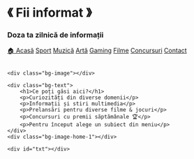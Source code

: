 <!DOCTYPE html>
<html lang="en">
<head>
    <meta charset="UTF-8">
    <meta http-equiv="X-UA-Compatible" content="IE=edge">
    <meta name="viewport" content="width=device-width, initial-scale=1.0">
    <link rel="stylesheet" href="">
    <link rel="stylesheet" href="style.css">
</head>
<body class="body" onload="startTime()">
    <h1 class="Titlu"> 《 Fii informat 》</h1>
    <h3 class="subtitlu">Doza ta zilnică de informații</h3>
    <div class="topnav">
        <a class="active" href="Home.html">🏠 Acasă</a>
        <a href="Sport.html">Sport</a>
        <a href="Muzica.html">Muzică</a>
        <a href="Arta.html">Artă</a>
        <a href="Gaming.html">Gaming</a>
        <a href="Filme.html">Filme</a>
        <a href="Concursuri.html">Concursuri</a>
        <a href="Contact.html">Contact</a>
    </div><br>

    <div class="bg-image"></div>

    <div class="bg-text">
        <h1>Ce poți găsi aici?</h1>
        <p>Curiozități din diverse domenii</p>
        <p>Informații și stiri multimedia</p>
        <p>Prelansări pentru diverse filme & jocuri</p>
        <p>Concursuri cu premii săptămânale 🏆</p>
        <p>Pentru început alege un subiect din meniu</p>
    </div>
    <div class="bg-image-home-1"></div>

    <div id="txt"></div>



</body>
</html>
